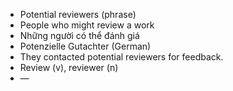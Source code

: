 - Potential reviewers (phrase)
- People who might review a work
- Những người có thể đánh giá
- Potenzielle Gutachter (German)
- They contacted potential reviewers for feedback.
- Review (v), reviewer (n)
- —